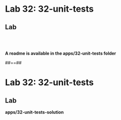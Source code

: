 <!-- .slide: class="exercice" -->
# Lab 32: 32-unit-tests
## Lab

<br/><br/>

<b>A readme is available in the apps/32-unit-tests folder</b>

##==##

<!-- .slide: class="full-center exercice" -->
# Lab 32: 32-unit-tests
## Lab
__apps/32-unit-tests-solution__
